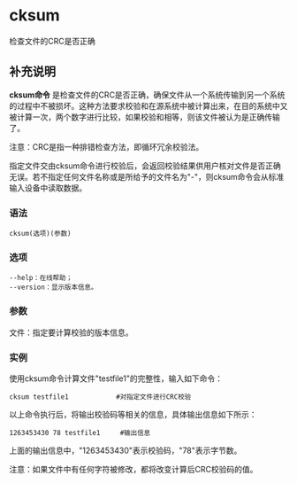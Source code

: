 cksum
===

检查文件的CRC是否正确

## 补充说明

**cksum命令** 是检查文件的CRC是否正确，确保文件从一个系统传输到另一个系统的过程中不被损坏。这种方法要求校验和在源系统中被计算出来，在目的系统中又被计算一次，两个数字进行比较，如果校验和相等，则该文件被认为是正确传输了。

注意：CRC是指一种排错检查方法，即循环冗余校验法。

指定文件交由cksum命令进行校验后，会返回校验结果供用户核对文件是否正确无误。若不指定任何文件名称或是所给予的文件名为"-"，则cksum命令会从标准输入设备中读取数据。

###  语法

```shell
cksum(选项)(参数)
```

###  选项

```shell
--help：在线帮助；
--version：显示版本信息。
```

###  参数

文件：指定要计算校验的版本信息。

###  实例

使用cksum命令计算文件"testfile1"的完整性，输入如下命令：

```shell
cksum testfile1            #对指定文件进行CRC校验
```

以上命令执行后，将输出校验码等相关的信息，具体输出信息如下所示：

```shell
1263453430 78 testfile1     #输出信息
```

上面的输出信息中，"1263453430"表示校验码，"78"表示字节数。

注意：如果文件中有任何字符被修改，都将改变计算后CRC校验码的值。


<!-- Linux命令行搜索引擎：https://jaywcjlove.github.io/linux-command/ -->